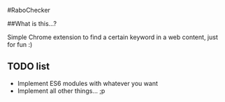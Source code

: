 #RaboChecker

##What is this...?

Simple Chrome extension to find a certain keyword in a web content, just for fun :)

## TODO list
* Implement ES6 modules with whatever you want
* Implement all other things... ;p